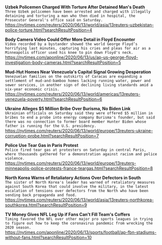 **Uzbek Policemen Charged With Torture After Detained Man's Death**\
`Three Uzbek policemen have been arrested and charged with illegally detaining and torturing a man who then died in hospital, the Prosecutor General's office said on Saturday.`\
https://nytimes.com/reuters/2020/06/13/world/asia/13reuters-uzbekistan-police-torture.html?searchResultPosition=4

**Body Camera Video Could Offer More Detail in Floyd Encounter**\
`Video recorded by a bystander showed the world George Floyd’s horrifying last minutes, capturing his cries and pleas for air as a Minneapolis officer used his knee to pin down Floyd's neck.`\
https://nytimes.com/aponline/2020/06/13/us/ap-us-george-floyd-investigation-body-cameras.html?searchResultPosition=5

**Mud-Hut Homes Near Venezuela's Capital Signal Growing Desperation**\
`Venezuelan families on the outskirts of Caracas are expanding a settlement of mud-and-bamboo homes lacking running water, power and sewer services, in another sign of declining living standards amid a six-year economic crisis. `\
https://nytimes.com/reuters/2020/06/13/world/americas/13reuters-venezuela-poverty.html?searchResultPosition=6

**Ukraine Alleges $5 Million Bribe Over Burisma, No Biden Link**\
`Ukrainian officials on Saturday said they were offered $5 million in bribes to end a probe into energy company Burisma's founder, but said there was no connection to former board member Hunter Biden whose father is running for the U.S. presidency.`\
https://nytimes.com/reuters/2020/06/13/world/europe/13reuters-ukraine-corruption-probe.html?searchResultPosition=7

**Police Use Tear Gas in Paris Protest**\
`Police fired tear gas at protesters on Saturday in central Paris, where thousands gathered for a demonstration against racism and police violence.`\
https://nytimes.com/reuters/2020/06/13/world/europe/13reuters-minneapolis-police-protests-france-teargas.html?searchResultPosition=8

**North Korea Warns of Retaliatory Actions Over Defectors in South**\
`The sister of North Korea's leader has warned of retaliatory measures against South Korea that could involve the military, in the latest escalation of tensions over defectors from the North who have been sending back propaganda and food. `\
https://nytimes.com/reuters/2020/06/13/world/asia/13reuters-northkorea-southkorea.html?searchResultPosition=9

**TV Money Gives NFL Leg Up if Fans Can't Fill Team's Coffers**\
`Timing favored the NFL over other major pro sports leagues in trying to figure out how to keep the coronavirus pandemic from wrecking the 2020 season.`\
https://nytimes.com/aponline/2020/06/13/sports/football/ap-fbn-stadiums-without-fans.html?searchResultPosition=10

